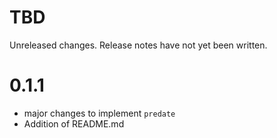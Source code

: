 TBD
===

Unreleased changes. Release notes have not yet been written.

0.1.1
=====

* major changes to implement `predate`
* Addition of README.md
